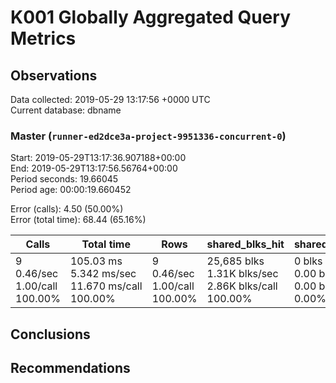 # K001 Globally Aggregated Query Metrics

## Observations ##
Data collected: 2019-05-29 13:17:56 +0000 UTC  
Current database: dbname  



### Master (`runner-ed2dce3a-project-9951336-concurrent-0`) ###
Start: 2019-05-29T13:17:36.907188+00:00  
End: 2019-05-29T13:17:56.56764+00:00  
Period seconds: 19.66045  
Period age: 00:00:19.660452  

Error (calls): 4.50 (50.00%)  
Error (total time): 68.44 (65.16%)

| Calls | Total&nbsp;time | Rows | shared_blks_hit | shared_blks_read | shared_blks_dirtied | shared_blks_written | blk_read_time | blk_write_time | kcache_reads | kcache_writes | kcache_user_time_ms | kcache_system_time |
|-------|------------|------|-----------------|------------------|---------------------|---------------------|---------------|----------------|--------------|---------------|---------------------|--------------------|
|9<br/>0.46/sec<br/>1.00/call<br/>100.00% |105.03&nbsp;ms<br/>5.342&nbsp;ms/sec<br/>11.670&nbsp;ms/call<br/>100.00% |9<br/>0.46/sec<br/>1.00/call<br/>100.00% |25,685&nbsp;blks<br/>1.31K&nbsp;blks/sec<br/>2.86K&nbsp;blks/call<br/>100.00% |0&nbsp;blks<br/>0.00&nbsp;blks/sec<br/>0.00&nbsp;blks/call<br/>0.00% |0&nbsp;blks<br/>0.00&nbsp;blks/sec<br/>0.00&nbsp;blks/call<br/>0.00% |0&nbsp;blks<br/>0.00&nbsp;blks/sec<br/>0.00&nbsp;blks/call<br/>0.00% |0.00&nbsp;ms<br/>0.000&nbsp;ms/sec<br/>0.000&nbsp;ms/call<br/>0.00% |0.00&nbsp;ms<br/>0.000&nbsp;ms/sec<br/>0.000&nbsp;ms/call<br/>0.00% |0.00&nbsp;bytes<br/>0.00&nbsp;bytes/sec<br/>0.00&nbsp;bytes/call<br/>0.00% |0.00&nbsp;bytes<br/>0.00&nbsp;bytes/sec<br/>0.00&nbsp;bytes/call<br/>0.00% |0.00&nbsp;ms<br/>0.000&nbsp;ms/sec<br/>0.000&nbsp;ms/call<br/>0.00% |0.00&nbsp;ms<br/>0.000&nbsp;ms/sec<br/>0.000&nbsp;ms/call<br/>0.00%|





## Conclusions ##


## Recommendations ##


